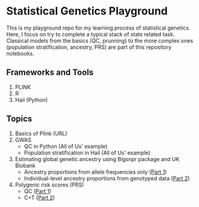 # Statistical Genetics Playground
This is my playground repo for my learning process of statistical genetics. Here, I focus on try to complete a typical stack of stats related task. Classical models from the basics (QC, prunning) to the more complex ones (population stratification, ancestry, PRS) are part of this repository notebooks.

## Frameworks and Tools
1. PLINK 
2. R
3. Hail (Python)

## Topics
1. Basics of Plink (URL)
2. GWAS
   * QC in Python (All of Us' example)
   * Population stratification in Hail (All of Us' example)
3. Estimating global genetic ancestry using Bigsnpr package and UK Biobank 
   * Ancestry proportions from allele frequencies only
([Part 1](https://github.com/maurosc3ner/statgenetics_playground/blob/main/Ancestry_tutorial_part1.md#2-estimating-ancestry-proportions-from-allele-frequencies-only))
   * Individual-level ancestry proportions from genotyped data ([Part 2](https://github.com/maurosc3ner/statgenetics_playground/blob/main/Ancestry_tutorial_part1.md#3-estimating-ancestry-proportions-from-genotyped-data))
4. Polygenic risk scores (PRS)
   * QC ([Part 1](https://github.com/maurosc3ner/statgenetics_playground/blob/main/PRS_tutorial_part1.md))
   * C+T ([Part 2](https://github.com/maurosc3ner/statgenetics_playground/blob/main/PRS_tutorial_part2.md))

